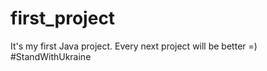 # first_project

It's my first Java project. Every next project will be better =)
#StandWithUkraine 
